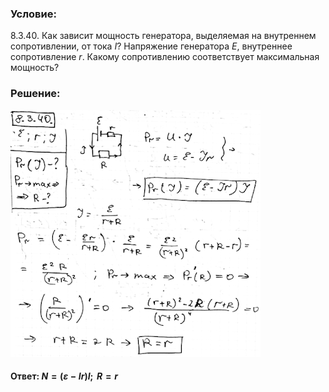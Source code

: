 ###  Условие:

$8.3.40.$ Как зависит мощность генератора, выделяемая на внутреннем сопротивлении, от тока $I$? Напряжение генератора $E$, внутреннее сопротивление $r$. Какому сопротивлению соответствует максимальная мощность?

###  Решение:

![|400x395, 67%](../../img/8.3.40/1.png)

#### Ответ: $N = (\varepsilon − Ir)I;$ $\,R = r$